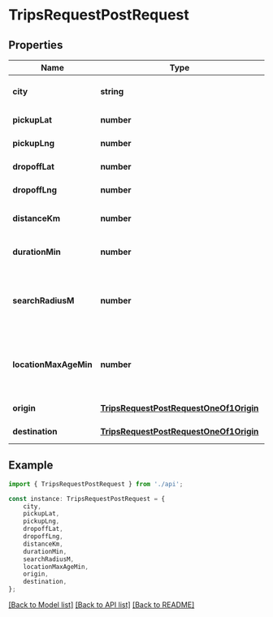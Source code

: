 # TripsRequestPostRequest


## Properties

Name | Type | Description | Notes
------------ | ------------- | ------------- | -------------
**city** | **string** |  | [optional] [default to undefined]
**pickupLat** | **number** |  | [default to undefined]
**pickupLng** | **number** |  | [default to undefined]
**dropoffLat** | **number** |  | [default to undefined]
**dropoffLng** | **number** |  | [default to undefined]
**distanceKm** | **number** |  | [optional] [default to undefined]
**durationMin** | **number** |  | [optional] [default to undefined]
**searchRadiusM** | **number** | Solo ADMIN. Radio de bÃºsqueda en metros (500-20000). | [optional] [default to undefined]
**locationMaxAgeMin** | **number** | Solo ADMIN. AntigÃ¼edad mÃ¡xima de ubicaciÃ³n en minutos (1-60). | [optional] [default to undefined]
**origin** | [**TripsRequestPostRequestOneOf1Origin**](TripsRequestPostRequestOneOf1Origin.md) |  | [default to undefined]
**destination** | [**TripsRequestPostRequestOneOf1Origin**](TripsRequestPostRequestOneOf1Origin.md) |  | [default to undefined]

## Example

```typescript
import { TripsRequestPostRequest } from './api';

const instance: TripsRequestPostRequest = {
    city,
    pickupLat,
    pickupLng,
    dropoffLat,
    dropoffLng,
    distanceKm,
    durationMin,
    searchRadiusM,
    locationMaxAgeMin,
    origin,
    destination,
};
```

[[Back to Model list]](../README.md#documentation-for-models) [[Back to API list]](../README.md#documentation-for-api-endpoints) [[Back to README]](../README.md)
